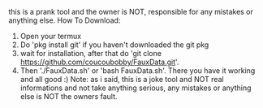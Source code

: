 this is a prank tool and the owner is NOT, responsible for any mistakes or anything else. How To Download:
1. Open your termux
2. Do 'pkg install git' if you haven't downloaded the git pkg
3. wait for installation, after that do 'git clone https://github.com/coucoubobby/FauxData.git'.
4. Then './FauxData.sh' or 'bash FauxData.sh'.
There you have it working and all good :)
Note: as i said, this is a joke tool and NOT real informations and not take anything serious, any mistakes or anything else is NOT the owners fault.
